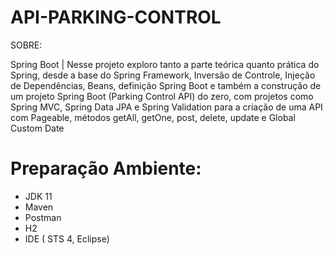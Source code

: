 # API-PARKING-CONTROL

SOBRE:

Spring Boot | 
Nesse projeto exploro tanto a parte teórica quanto prática do Spring, desde a base do Spring Framework, Inversão de Controle, Injeção de Dependências, Beans, definição Spring Boot e também a construção de um projeto Spring Boot (Parking Control API) do zero, com projetos como Spring MVC, Spring Data JPA e Spring Validation para a criação de uma API com Pageable, métodos getAll, getOne, post, delete, update e Global Custom Date



# Preparação Ambiente:
- JDK 11
- Maven
- Postman
- H2 
- IDE ( STS 4, Eclipse)
